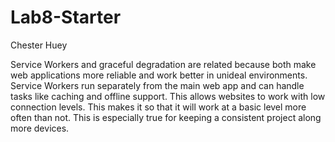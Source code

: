 # Lab8-Starter
Chester Huey

Service Workers and graceful degradation are related because both make web applications more reliable and work better in unideal environments. Service Workers run separately from the main web app and can handle tasks like caching and offline support. This allows websites to work with low connection levels. This makes it so that it will work at a basic level more often than not. This is especially true for keeping a consistent project along more devices.